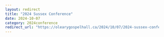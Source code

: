 ```yaml
---
layout: redirect
title: "2024 Sussex Conference"
date: 2024-10-07
category: 2024conference
redirect_url: "https://olearygospelhall.ca/2024/10/07/2024-sussex-conference/"
---
```


